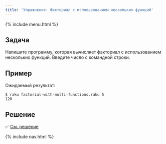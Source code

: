 ```yaml
---
title: 'Упражнение: Факториал с использованием нескольких функций'
---
```


{% include menu.html %}

## Задача

Напишите программу, которая вычисляет факториал с использованием нескольких функций. Введите число с командной строки.

## Пример

Ожидаемый результат:

```console
$ raku factorial-with-multi-functions.raku 5
120
```

## Решение

✅ [См. решение](solution)

{% include nav.html %}